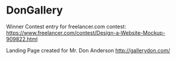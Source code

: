 # DonGallery
Winner Contest entry for freelancer.com contest: https://www.freelancer.com/contest/Design-a-Website-Mockup-909822.html

Landing Page created for Mr. Don Anderson 
http://gallerydon.com/
